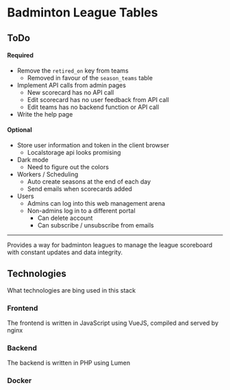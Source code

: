 # Badminton League Tables

## ToDo
#### Required
- Remove the `retired_on` key from teams
  - Removed in favour of the `season_teams` table
- Implement API calls from admin pages
  - New scorecard has no API call
  - Edit scorecard has no user feedback from API call
  - Edit teams has no backend function or API call
- Write the help page  
  
#### Optional
- Store user information and token in the client browser
  - Localstorage api looks promising
- Dark mode 
  - Need to figure out the colors
- Workers / Scheduling
  - Auto create seasons at the end of each day
  - Send emails when scorecards added
- Users
  - Admins can log into this web management arena
  - Non-admins log in to a different portal 
    - Can delete account
    - Can subscribe / unsubscribe from emails
  
---

Provides a way for badminton leagues to manage the league scoreboard
with constant updates and data integrity.

## Technologies
What technologies are bing used in this stack

### Frontend
The frontend is written in JavaScript using VueJS, compiled and served by nginx

### Backend
The backend is written in PHP using Lumen

### Docker
